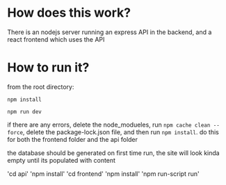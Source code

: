# How does this work?

There is an nodejs server running an express API in the backend, and a react frontend which uses the API

# How to run it?

from the root directory:

`npm install`

`npm run dev`

if there are any errors, delete the node_modueles, run `npm cache clean --force`, delete the package-lock.json file, and then run `npm install`. do this for both the frontend folder and the api folder

the database should be generated on first time run, the site will look kinda empty until its populated with content

'cd api'
'npm install'
'cd frontend'
'npm install'
'npm run-script run'
